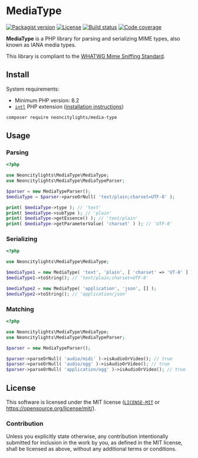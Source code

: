 # MediaType
[![Packagist version][packagist-badge]][packagist-url]
[![License][license-badge]][license-url]
[![Build status][build-badge]][build-url]
[![Code coverage][codecov-badge]][codecov-url]

[packagist-badge]: https://img.shields.io/packagist/v/neoncitylights/media-type?style=flat-square
[packagist-url]: https://packagist.org/packages/neoncitylights/media-type
[license-badge]: https://img.shields.io/github/license/neoncitylights/php-media-type?style=flat-square
[license-url]: #license
[build-badge]: https://img.shields.io/github/actions/workflow/status/neoncitylights/php-media-type/.github%2Fworkflows%2Fphp.yml?style=flat-square
[build-url]: https://github.com/neoncitylights/php-media-type/actions/workflows/php.yml
[codecov-badge]: https://img.shields.io/codecov/c/github/neoncitylights/php-media-type?style=flat-square
[codecov-url]: https://codecov.io/gh/neoncitylights/php-media-type

**MediaType** is a PHP library for parsing and serializing MIME types, also known as IANA media types.

This library is compliant to the [WHATWG Mime Sniffing Standard](https://mimesniff.spec.whatwg.org/).

## Install
System requirements:

- Minimum PHP version: 8.2
- [`intl`](https://www.php.net/intl) PHP extension ([installation instructions](https://www.php.net/manual/en/intl.installation.php))

```bash
composer require neoncitylights/media-type
```

## Usage

### Parsing
```php
<?php

use Neoncitylights\MediaType\MediaType;
use Neoncitylights\MediaType\MediaTypeParser;

$parser = new MediaTypeParser();
$mediaType = $parser->parseOrNull( 'text/plain;charset=UTF-8' );

print( $mediaType->type ); // 'text'
print( $mediaType->subType ); // 'plain'
print( $mediaType->getEssence() ); // 'text/plain'
print( $mediaType->getParameterValue( 'charset' ) ); // 'UTF-8'
```

### Serializing
```php
<?php

use Neoncitylights\MediaType\MediaType;

$mediaType1 = new MediaType( 'text', 'plain', [ 'charset' => 'UT-8' ] );
$mediaType1->toString(); // 'text/plain;charset=UTF-8'

$mediaType2 = new MediaType( 'application', 'json', [] );
$mediaType2->toString(); // 'application/json'
```

### Matching
```php
<?php

use Neoncitylights\MediaType\MediaType;
use Neoncitylights\MediaType\MediaTypeParser;

$parser = new MediaTypeParser();

$parser->parseOrNull( 'audio/midi' )->isAudioOrVideo(); // true
$parser->parseOrNull( 'audio/ogg' )->isAudioOrVideo(); // true
$parser->parseOrNull( 'application/ogg' )->isAudioOrVideo(); // true
```

## License
This software is licensed under the MIT license ([`LICENSE-MIT`](./LICENSE) or <https://opensource.org/license/mit/>).

### Contribution
Unless you explicitly state otherwise, any contribution intentionally submitted for inclusion in the work by you, as defined in the MIT license, shall be licensed as above, without any additional terms or conditions.
